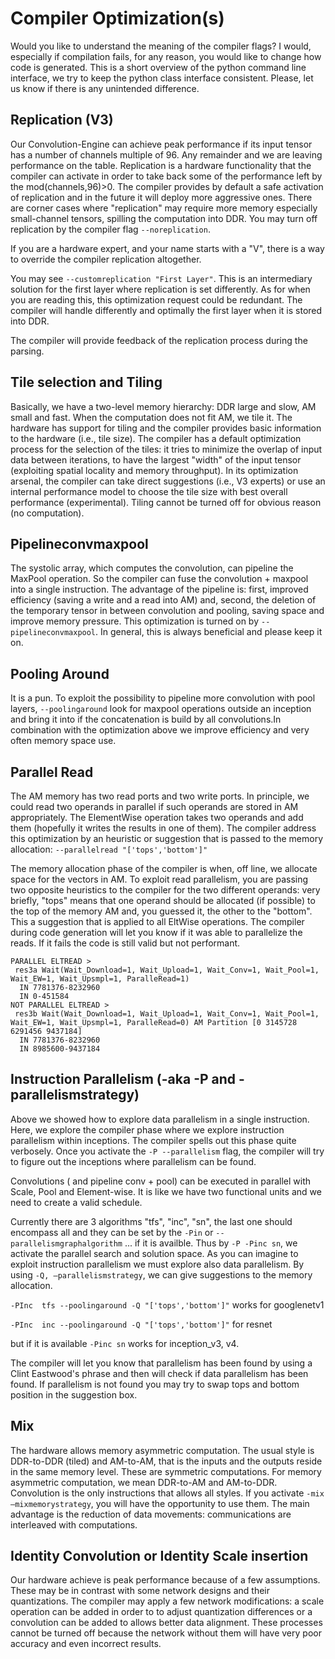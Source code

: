 # Compiler Optimization(s)

Would you like to understand the meaning of the compiler flags? I
would, especially if compilation fails, for any reason, you would like
to change how code is generated. This is a short overview of the
python command line interface, we try to keep the python class
interface consistent. Please, let us know if there is any unintended
difference.

## Replication (V3)

Our Convolution-Engine can achieve peak performance if its input
tensor has a number of channels multiple of 96. Any remainder and we
are leaving performance on the table. Replication is a hardware
functionality that the compiler can activate in order to take back
some of the performance left by the mod(channels,96)>0.  The compiler
provides by default a safe activation of replication and in the future
it will deploy more aggressive ones. There are corner cases where
"replication" may require more memory especially small-channel
tensors, spilling the computation into DDR. You may turn off
replication by the compiler flag `--noreplication`.

If you are a hardware expert, and your name starts with a "V", there
is a way to override the compiler replication altogether.

You may see `--customreplication "First Layer"`. This is an intermediary
solution for the first layer where replication is set differently.  As
for when you are reading this, this optimization request could be
redundant. The compiler will handle differently and optimally the
first layer when it is stored into DDR.

The compiler will provide feedback of the replication process during the parsing.

## Tile selection and Tiling 

Basically, we have a two-level memory hierarchy: DDR large and slow,
AM small and fast. When the computation does not fit AM, we tile
it. The hardware has support for tiling and the compiler provides
basic information to the hardware (i.e., tile size). The compiler has
a default optimization process for the selection of the tiles: it
tries to minimize the overlap of input data between iterations, to
have the largest "width" of the input tensor (exploiting spatial
locality and memory throughput). In its optimization arsenal, the
compiler can take direct suggestions (i.e., V3 experts) or use an
internal performance model to choose the tile size with best overall
performance (experimental). Tiling cannot be turned off for obvious
reason (no computation).

## Pipelineconvmaxpool

The systolic array, which computes the convolution, can pipeline the
MaxPool operation. So the compiler can fuse the convolution + maxpool
into a single instruction. The advantage of the pipeline is: first,
improved efficiency (saving a write and a read into AM) and, second,
the deletion of the temporary tensor in between convolution and
pooling, saving space and improve memory pressure. This optimization
is turned on by `--pipelineconvmaxpool`. In general, this is always
beneficial and please keep it on.

## Pooling Around

It is a pun. To exploit the possibility to pipeline more convolution
with pool layers, `--poolingaround` look for maxpool operations outside
an inception and bring it into if the concatenation is build by all
convolutions.In combination with the optimization above we improve
efficiency and very often memory space use.

## Parallel Read

The AM memory has two read ports and two write ports. In principle, we
could read two operands in parallel if such operands are stored in AM
appropriately. The ElementWise operation takes two operands and add
them (hopefully it writes the results in one of them). The compiler
address this optimization by an heuristic or suggestion that is passed
to the memory allocation: `--parallelread "['tops','bottom']"`

The memory allocation phase of the compiler is when, off line, we
allocate space for the vectors in AM. To exploit read parallelism, you
are passing two opposite heuristics to the compiler for the two
different operands: very briefly, "tops" means that one operand should
be allocated (if possible) to the top of the memory AM and, you
guessed it, the other to the "bottom". This a suggestion that is
applied to all EltWise operations. The compiler during code generation
will let you know if it was able to parallelize the reads. If it fails
the code is still valid but not performant.
```
PARALLEL ELTREAD >
 res3a Wait(Wait_Download=1, Wait_Upload=1, Wait_Conv=1, Wait_Pool=1, Wait_EW=1, Wait_Upsmpl=1, ParalleRead=1)
  IN 7781376-8232960
  IN 0-451584
NOT PARALLEL ELTREAD >
 res3b Wait(Wait_Download=1, Wait_Upload=1, Wait_Conv=1, Wait_Pool=1, Wait_EW=1, Wait_Upsmpl=1, ParalleRead=0) AM Partition [0 3145728 6291456 9437184]
  IN 7781376-8232960
  IN 8985600-9437184
```

## Instruction Parallelism (-aka -P and -parallelismstrategy)

Above we showed how to explore data parallelism in a single
instruction. Here, we explore the compiler phase where we explore
instruction parallelism within inceptions. The compiler spells out
this phase quite verbosely. Once you activate the `-P --parallelism`
flag, the compiler will try to figure out the inceptions where
parallelism can be found.

Convolutions ( and pipeline conv + pool) can be executed in parallel
with Scale, Pool and Element-wise. It is like we have two functional
units and we need to create a valid schedule.

Currently there are 3 algorithms "tfs", "inc", "sn", the last one
should encompass all and they can be set by the `-Pin` or
`--parallelismgraphalgorithm` ... if it is availble. Thus by `-P -Pinc
sn`, we activate the parallel search and solution space. As you can
imagine to exploit instruction parallelism we must explore also data
parallelism.  By using `-Q, –parallelismstrategy`, we can give
suggestions to the memory allocation.

`-PInc  tfs --poolingaround -Q "['tops','bottom']"`  works for googlenetv1

`-PInc  inc --poolingaround -Q "['tops','bottom']"` for resnet

but if it is available `-Pinc sn` works for inception_v3, v4.

The compiler will let you know that parallelism has been found by
using a Clint Eastwood's phrase and then will check if data
parallelism has been found. If parallelism is not found you may try to
swap tops and bottom position in the suggestion box.

## Mix

The hardware allows memory asymmetric computation. The usual style is
DDR-to-DDR (tiled) and AM-to-AM, that is the inputs and the outputs
reside in the same memory level. These are symmetric computations. For
memory asymmetric computation, we mean DDR-to-AM and
AM-to-DDR. Convolution is the only instructions that allows all
styles. If you activate `-mix –mixmemorystrategy`, you will have the
opportunity to use them. The main advantage is the reduction of data
movements: communications are interleaved with computations.

## Identity Convolution or Identity Scale insertion

Our hardware achieve is peak performance because of a few
assumptions. These may be in contrast with some network designs and
their quantizations. The compiler may apply a few network
modifications: a scale operation can be added in order to to adjust
quantization differences or a convolution can be added to allows
better data alignment. These processes cannot be turned off because
the network without them will have very poor accuracy and even
incorrect results.
